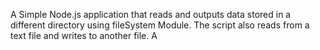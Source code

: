 A Simple Node.js application that reads and outputs data stored in a different directory using fileSystem Module. The script also reads from a text file and writes to another file.
A